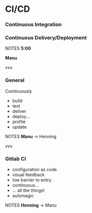#   CI/CD<!-- .element: class="fragment shrink" data-fragment-index="1" -->

### Continuous Integration<!-- .element: class="fragment" data-fragment-index="2" -->

### Continuous Delivery/Deployment<!-- .element: class="fragment" data-fragment-index="3" -->

NOTES
**5:00**

**Manu**

vvv

### General<!-- .element: class="fragment shrink" data-fragment-index="1" -->

Continuously<!-- .element: class="fragment" data-fragment-index="2" -->
  - build<!-- .element: class="fragment" data-fragment-index="2" -->
  - test<!-- .element: class="fragment" data-fragment-index="3" -->
  - deliver<!-- .element: class="fragment" data-fragment-index="4" -->
  - deploy...<!-- .element: class="fragment" data-fragment-index="5" -->
  - profile<!-- .element: class="fragment" data-fragment-index="6" -->
  - update<!-- .element: class="fragment" data-fragment-index="7" -->

NOTES
**Manu** -> Henning

vvv

### Gitlab CI<!-- .element: class="fragment shrink" data-fragment-index="1" -->

  - configuration as code<!-- .element: class="fragment" data-fragment-index="2" -->
  - visual feedback<!-- .element: class="fragment" data-fragment-index="3" -->
  - low barrier to entry<!-- .element: class="fragment" data-fragment-index="4" -->
  - continuous...<!-- .element: class="fragment" data-fragment-index="5" -->
  - ... all the things!<!-- .element: class="fragment" data-fragment-index="6" -->
  - automagic<!-- .element: class="fragment" data-fragment-index="7" -->

NOTES
**Henning** -> Manu

